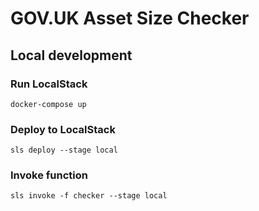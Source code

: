 # GOV.UK Asset Size Checker

## Local development

### Run LocalStack

```shell
docker-compose up
```

### Deploy to LocalStack

```shell
sls deploy --stage local
```

### Invoke function

```shell
sls invoke -f checker --stage local
```
